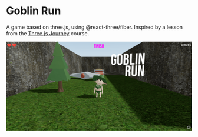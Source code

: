 # Goblin Run

A game based on three.js, using @react-three/fiber. Inspired by a lesson from the [Three.js Journey](https://threejs-journey.com/) course.


![Logo](https://github.com/geankaminski/goblin-run/blob/main/screenshot-min.png)

